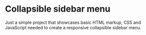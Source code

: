 # Collapsible sidebar menu

Just a simple project that showcases basic HTML markup, CSS and JavaScript needed to create a responsive collapsible sidebar menu.